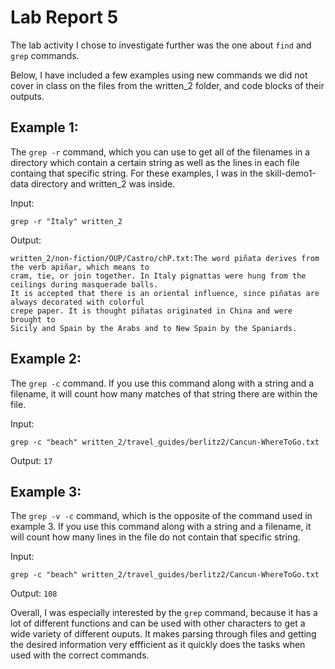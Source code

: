 # Lab Report 5

The lab activity I chose to investigate further was the one about `find` and `grep` commands. 

Below, I have included a few examples using new commands we did not cover in class on the files from the written_2 folder, and code blocks of their outputs. 

## Example 1:

The `grep -r` command, which you can use to get all of the filenames in a directory which contain a certain string as well as the lines in each file containg that specific string. For these examples, I was in the skill-demo1-data directory and written_2 was inside. 

Input:
```
grep -r "Italy" written_2
```
Output:

```
written_2/non-fiction/OUP/Castro/chP.txt:The word piñata derives from the verb apiñar, which means to 
cram, tie, or join together. In Italy pignattas were hung from the ceilings during masquerade balls. 
It is accepted that there is an oriental influence, since piñatas are always decorated with colorful 
crepe paper. It is thought piñatas originated in China and were brought to 
Sicily and Spain by the Arabs and to New Spain by the Spaniards.
```

## Example 2:
  
The `grep -c` command. If you use this command along with a string and a filename, it will count how many matches of that string there are within the file. 

Input:
```
grep -c "beach" written_2/travel_guides/berlitz2/Cancun-WhereToGo.txt
```
Output:
`17`
  
## Example 3:
  
The `grep -v -c` command, which is the opposite of the command used in example 3. If you use this command along with a string and a filename, it will count how many lines in the file do not contain that specific string. 

Input:
```
grep -c "beach" written_2/travel_guides/berlitz2/Cancun-WhereToGo.txt
```
Output:
`108`

Overall, I was especially interested by the `grep` command, because it has a lot of different functions and can be used with other characters to get a wide variety of different ouputs. It makes parsing through files and getting the desired information very effficient as it quickly does the tasks when used with the correct commands. 
